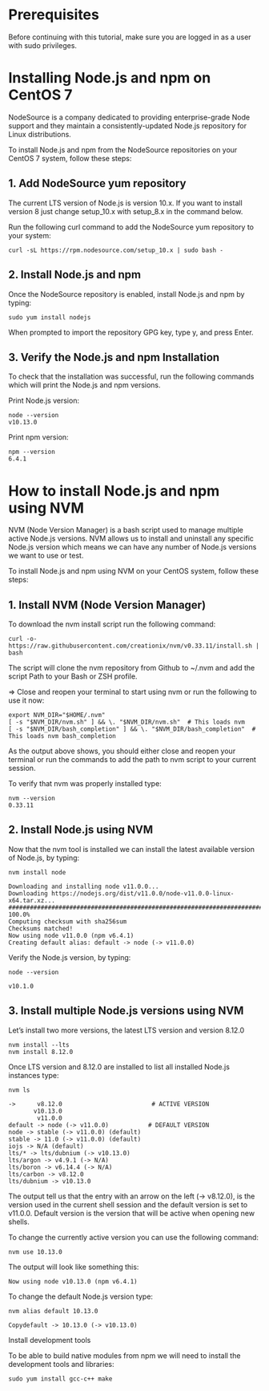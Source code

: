 # Prerequisites
Before continuing with this tutorial, make sure you are logged in as a user with sudo privileges.

# Installing Node.js and npm on CentOS 7
NodeSource is a company dedicated to providing enterprise-grade Node support and they maintain a consistently-updated Node.js repository for Linux distributions.


To install Node.js and npm from the NodeSource repositories on your CentOS 7 system, follow these steps:

## 1. Add NodeSource yum repository
The current LTS version of Node.js is version 10.x. If you want to install version 8 just change setup_10.x with setup_8.x in the command below.

Run the following curl command to add the NodeSource yum repository to your system:

`curl -sL https://rpm.nodesource.com/setup_10.x | sudo bash -`

## 2. Install Node.js and npm
Once the NodeSource repository is enabled, install Node.js and npm by typing:

`sudo yum install nodejs`

When prompted to import the repository GPG key, type y, and press Enter.


## 3. Verify the Node.js and npm Installation
To check that the installation was successful, run the following commands which will print the Node.js and npm versions.

Print Node.js version:
```
node --version
v10.13.0
```

Print npm version:
```
npm --version
6.4.1
```

# How to install Node.js and npm using NVM

NVM (Node Version Manager) is a bash script used to manage multiple active Node.js versions. NVM allows us to install and uninstall any specific Node.js version which means we can have any number of Node.js versions we want to use or test.

To install Node.js and npm using NVM on your CentOS system, follow these steps:

## 1. Install NVM (Node Version Manager)
To download the nvm install script run the following command:

`curl -o- https://raw.githubusercontent.com/creationix/nvm/v0.33.11/install.sh | bash`

The script will clone the nvm repository from Github to ~/.nvm and add the script Path to your Bash or ZSH profile.

=> Close and reopen your terminal to start using nvm or run the following to use it now:
```
export NVM_DIR="$HOME/.nvm"
[ -s "$NVM_DIR/nvm.sh" ] && \. "$NVM_DIR/nvm.sh"  # This loads nvm
[ -s "$NVM_DIR/bash_completion" ] && \. "$NVM_DIR/bash_completion"  # This loads nvm bash_completion
```
As the output above shows, you should either close and reopen your terminal or run the commands to add the path to nvm script to your current session.

To verify that nvm was properly installed type:
```
nvm --version
0.33.11
```
## 2. Install Node.js using NVM
Now that the nvm tool is installed we can install the latest available version of Node.js, by typing:
```
nvm install node

Downloading and installing node v11.0.0...
Downloading https://nodejs.org/dist/v11.0.0/node-v11.0.0-linux-x64.tar.xz...
######################################################################## 100.0%
Computing checksum with sha256sum
Checksums matched!
Now using node v11.0.0 (npm v6.4.1)
Creating default alias: default -> node (-> v11.0.0)
```

Verify the Node.js version, by typing:
```
node --version

v10.1.0
```

## 3. Install multiple Node.js versions using NVM
Let’s install two more versions, the latest LTS version and version 8.12.0
```
nvm install --lts
nvm install 8.12.0
```
Once LTS version and 8.12.0 are installed to list all installed Node.js instances type:
```
nvm ls

->      v8.12.0                         # ACTIVE VERSION
       v10.13.0
        v11.0.0
default -> node (-> v11.0.0)           # DEFAULT VERSION
node -> stable (-> v11.0.0) (default)
stable -> 11.0 (-> v11.0.0) (default)
iojs -> N/A (default)
lts/* -> lts/dubnium (-> v10.13.0)
lts/argon -> v4.9.1 (-> N/A)
lts/boron -> v6.14.4 (-> N/A)
lts/carbon -> v8.12.0
lts/dubnium -> v10.13.0
```

The output tell us that the entry with an arrow on the left (-> v8.12.0), is the version used in the current shell session and the default version is set to v11.0.0. Default version is the version that will be active when opening new shells.

To change the currently active version you can use the following command:
```
nvm use 10.13.0
```
The output will look like something this:
```
Now using node v10.13.0 (npm v6.4.1)
```
To change the default Node.js version type:
```
nvm alias default 10.13.0

Copydefault -> 10.13.0 (-> v10.13.0)
```

Install development tools

To be able to build native modules from npm we will need to install the development tools and libraries:

`sudo yum install gcc-c++ make`
